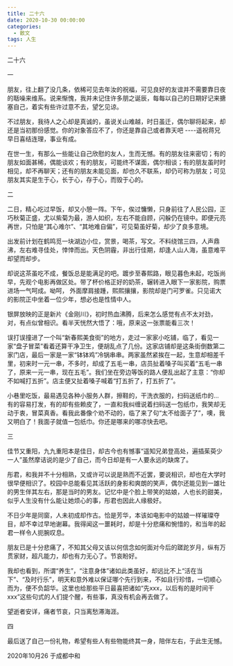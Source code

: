 ```yaml
---
title: 二十六
date: 2020-10-30 00:00:00
categories:
  - 散文
tags: 人生
---
```


二十六

一

朋友，往上翻了没几条，依稀可见去年汝的祝福，可见良好的友谊并不需要靠日夜的聒噪来维系。说来惭愧，我并未记住许多朋之诞辰，每每以自己的日期好记来搪塞自己，着实有些许过意不去，望乞见谅。

不过朋友，我待人之心却是真诚的，虽说关山难越，时日虽迁，偶尔聊将起来，却还是当初那份感觉。你的对象答应不了，你还是靠自己或者靠天吧 ----遥祝蒋兄早日喜结连理，事业有成。

在世一生，有那么一些能让自己欣慰的友人，生而无憾。有的朋友往来密切；有的朋友如面甚稀，偶能谈欢；有的朋友，可能终不谋面，偶尔相谈；有的朋友虽时时相见，却不再聊天；还有的朋友未能见面，却也久不联系，却仍可称为朋友；可见朋友其实是生于心，长于心，存于心，而毁于心的。

二

二日，精心吃过早饭，却又小憩一阵。下午，俟过慵懒，只身前往了人民公园，正巧秋菊正盛，尤以紫菊为最，游人如织，左右不能自顾，闪躲仍在镜中。即便元亮再世，只怕是“其心难尔”、“其地难自偏”，可见菊虽好菊，却少了良多意境。

出发前计划在鹤鸣觅一块湖边小位，赏景，喝茶，写文。不料绕馆三四，人声鼎沸，左右难寻佳处，悻悻而出。天色阴霾，非出行佳期，却逢人山人海，虽意难平却望而却步。

却说这茶虽吃不成，餐饭总是能满足的吧。踱步至春熙路，眼见暮色未起，吃饭尚早，先观个电影再做区处。带了杯价格正好的奶茶，辗转进入眼下一家影院，购票进场一气呵成。呦呵， 外面摩肩接踵，熙熙攘攘，影院却是门可罗雀。只见诺大的影院正中坐着一位少年，想必也是性情中人。

银屏放映的正是新片《金刚川》，初时热血沸腾，后来怎么感觉有点不太对劲，对，有点似曾相识。看半天恍然大悟了：哦，原来这一张票能看三次！

误打误撞进了一个叫“新春熙美食街”的地方，走过一家家小吃铺，临了，看见一家“盘子冒菜”看着还算干净卫生，便胡乱点了几份。这家店铺却是这条街倒数第二家门店，最后一家是一家“钵钵鸡”冷锅串串。两家虽然紧挨在一起，生意却相差千里，初来时一元一串，不多时，却成了五毛一串，店员扯着嗓子叫买着“五毛一串了，原来一元一串，现在五毛”。我们坐在旁边等饭的路人便乱出起了主意：“你却不如喊打五折”。店主便又扯着嗓子喊着“打五折了，打五折了”。

小巷里吃饭，最易遇见各种小服务人群，擦鞋的，干洗衣服的，扫码送纸巾的… 有的容易打发，有的却有些赖皮了，一直和我纠缠说着扫码送一包纸巾，我笑却无动于衷，冒菜真香。看我此番像个劝不动的，临了来了句“太不给面子了”，噢，我又明白了！我面子就值一包纸巾。你还是哪来的哪凉快去吧。

三

佳节又重阳，九九重阳本是佳日，却古今也有憾事“遥知兄弟登高处，遍插茱萸少一人”虽然摩诘说的是少了自己，而今日却是有一人要永远的缺席了。

彤君，和我并不十分相熟，又或许可以说是熟而不近罢，要说相识，却也在大学时很早便相识了。校园中总能看见其活跃的身影和爽朗的笑声，偶尔还能见到一雄壮的男生伴其左右，那是当时的男友。记忆中是个脸上带笑的姑娘，人也长的甜美，似乎人生没有什么能让她烦心的事，彤君也因此人缘极好。

不日少年是同窗，人未初成却作古。恰是芳华，本该如电影中的姑娘一样璀璨夺目，却不幸过早地谢幕。我得闻这一噩耗时，却是十分悲痛和惋惜的，和当年的起君一样令人扼腕叹息。

朋友已是十分悲痛了，不知其父母又该以何信念如何面对今后的蹉跎岁月，纵有万贯家财，超凡能力，却也有力无心了。节哀盼好。

我却也看到，所谓“养生”，“注意身体”诸如此类虽好，却远比不上“活在当下”、“及时行乐”，明天和意外难以保证哪个先行到来，不如且行珍惜，一切顺心而为，便不负韶华。这里也给那些平日最喜把诸如“先xxx，以后有的是时间干xxx”这些句式的人们提个醒，有些事，真没有机会再去做了。

望逝者安详，痛者节哀，只当离愁滞海涯。

四

最后送了自己一份礼物，希望有些人有些物能终其一身，陪伴左右，于此生无憾。

2020年10月26 于成都中和
